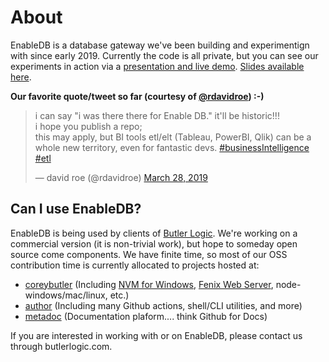 # About

EnableDB is a database gateway we've been building and experimentign with since early 2019. Currently the code is all private, but you can see our experiments in action via a [presentation and live demo](https://youtu.be/HUG4l2CK68Y?t=4801). [Slides available here](https://www.edgeatx.org/slides/adhoc/enabledb/).

**Our favorite quote/tweet so far (courtesy of [@rdavidroe](https://twitter.com/rdavidroe/status/1111275508178784256)) :-)**

<blockquote class="twitter-tweet" data-partner="tweetdeck"><p lang="en" dir="ltr">i can say &quot;i was there there for Enable DB.&quot; it&#39;ll be historic!!!<br>i hope you publish a repo; <br>this may apply, but BI tools etl/elt (Tableau, PowerBI, Qlik) can be a whole new territory, even for fantastic devs. <a href="https://twitter.com/hashtag/businessIntelligence?src=hash&amp;ref_src=twsrc%5Etfw">#businessIntelligence</a> <a href="https://twitter.com/hashtag/etl?src=hash&amp;ref_src=twsrc%5Etfw">#etl</a></p>&mdash; david roe (@rdavidroe) <a href="https://twitter.com/rdavidroe/status/1111275508178784256?ref_src=twsrc%5Etfw">March 28, 2019</a></blockquote>

## Can I use EnableDB?

EnableDB is being used by clients of [Butler Logic](https://butlerlogic.com). We're working on a commercial version (it is non-trivial work), but hope to someday open source come components. We have finite time, so most of our OSS contribution time is currently allocated to projects hosted at:

- [coreybutler](https://github.com/coreybutler) (Including [NVM for Windows](https://github.com/coreybutler/nvm-windows), [Fenix Web Server](https://preview.fenixwebserver.com), node-windows/mac/linux, etc.)
- [author](https://github.com/author) (Including many Github actions, shell/CLI utilities, and more)
- [metadoc](https://github.com/metadoc) (Documentation plaform.... think Github for Docs)

If you are interested in working with or on EnableDB, please contact us through butlerlogic.com.
